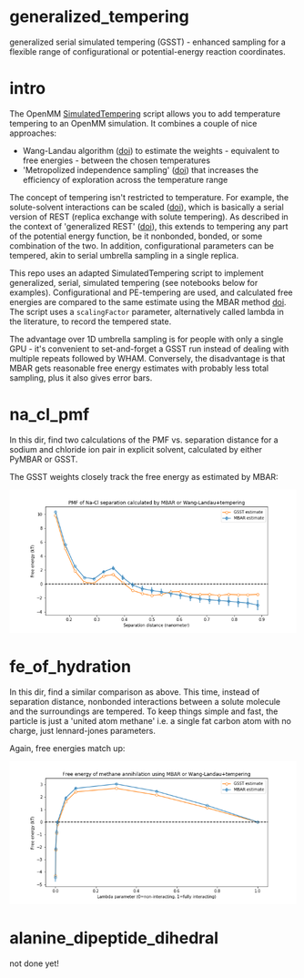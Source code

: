 # generalized_tempering
generalized serial simulated tempering (GSST) - enhanced sampling for a flexible range of configurational or potential-energy reaction coordinates.

# intro
The OpenMM [SimulatedTempering](http://docs.openmm.org/latest/api-python/generated/simtk.openmm.app.simulatedtempering.SimulatedTempering.html) script allows you to add temperature tempering to an OpenMM simulation. It combines a couple of nice approaches:
- Wang-Landau algorithm ([doi](https://doi.org/10.1103/PhysRevLett.86.2050)) to estimate the weights - equivalent to free energies - between the chosen temperatures
- 'Metropolized independence sampling' ([doi](https://doi.org/10.1063/1.3660669)) that increases the efficiency of exploration across the temperature range

The concept of tempering isn't restricted to temperature. For example, the solute-solvent interactions can be scaled ([doi](https://doi.org/10.1021/ct900274n)), which is basically a serial version of REST (replica exchange with solute tempering). As described in the context of 'generalized REST' ([doi](https://doi.org/10.1063/1.5016222)), this extends to tempering any part of the potential energy function, be it nonbonded, bonded, or some combination of the two. In addition, configurational parameters can be tempered, akin to serial umbrella sampling in a single replica.

This repo uses an adapted SimulatedTempering script to implement generalized, serial, simulated tempering (see notebooks below for examples). Configurational and PE-tempering are used, and calculated free energies are compared to the same estimate using the MBAR method [doi](https://doi.org/10.1063/1.2978177). The script uses a `scalingFactor` parameter, alternatively called lambda in the literature, to record the tempered state.

The advantage over 1D umbrella sampling is for people with only a single GPU - it's convenient to set-and-forget a GSST run instead of dealing with multiple repeats followed by WHAM. Conversely, the disadvantage is that MBAR gets reasonable free energy estimates with probably less total sampling, plus it also gives error bars.


# na_cl_pmf
In this dir, find two calculations of the PMF vs. separation distance for a sodium and chloride ion pair in explicit solvent, calculated by either PyMBAR or GSST. 

The GSST weights closely track the free energy as estimated by MBAR:

![nacl](./na_cl_pmf/na_cl_pmf.png "NaClPMF")

# fe_of_hydration

In this dir, find a similar comparison as above. This time, instead of separation distance, nonbonded interactions between a solute molecule and the surroundings are tempered. To keep things simple and fast, the particle is just a 'united atom methane' i.e. a single fat carbon atom with no charge, just lennard-jones parameters. 

Again, free energies match up:

![chemical_potential](./chemical_potential/chemical_potential.png "Methane chemical potential")

# alanine_dipeptide_dihedral

not done yet!


